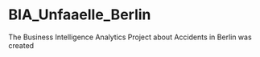 # BIA_Unfaaelle_Berlin

The Business Intelligence Analytics Project about Accidents in Berlin was created
